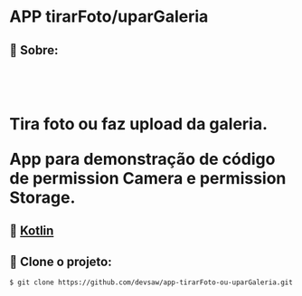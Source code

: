 # APP tirarFoto/uparGaleria

## 📖 Sobre:
<h1><br><p>Tira foto ou faz upload da galeria.</p<
  </br>
<p>App para demonstração de código de permission Camera e permission Storage.</p>

## 🔧 [Kotlin](https://kotlinlang.org/)

## 🚨 Clone o projeto:
```bash
$ git clone https://github.com/devsaw/app-tirarFoto-ou-uparGaleria.git
````
</h1>
